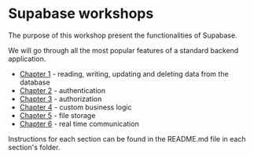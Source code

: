 # Supabase workshops

The purpose of this workshop present the functionalities of Supabase.

We will go through all the most popular features of a standard backend application.

- [Chapter 1](./src/chapter-1-crud/REAMDE.md) - reading, writing, updating and deleting data from the database
- [Chapter 2](./src/chapter-2-authentication/REAMDE.md) - authentication
- [Chapter 3](./src/chapter-3-authorization/REAMDE.md) - authorization
- [Chapter 4](./src/chapter-4-custom-buisness-logic/REAMDE.md) - custom business logic
- [Chapter 5](./src/chapter-5-file-storage/REAMDE.md) - file storage
- [Chapter 6](./src/chapter-6-real-time-communication/REAMDE.md) - real time communication

Instructions for each section can be found in the README.md file in each section's folder.
